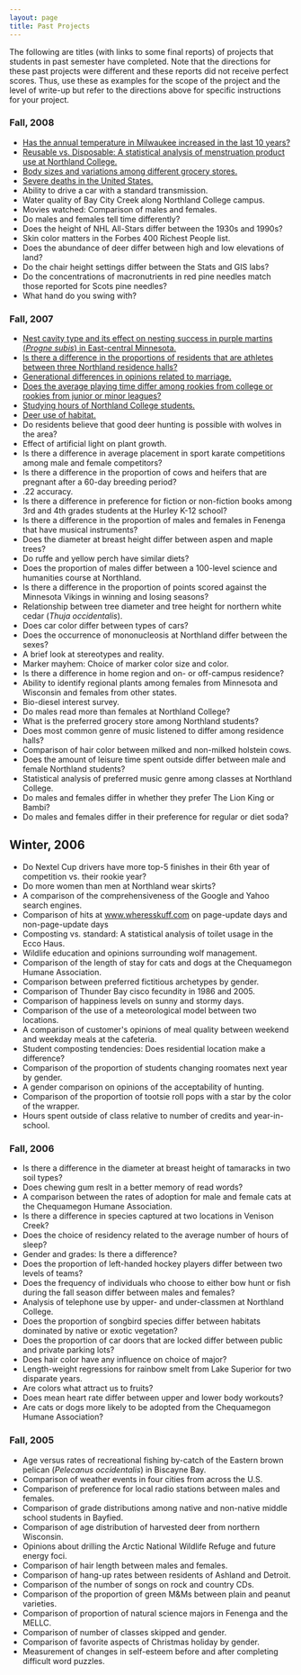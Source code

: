 ```yaml
---
layout: page
title: Past Projects
---
```


The following are titles (with links to some final reports) of projects that students in past semester have completed.  Note that the directions for these past projects were different and these reports did not receive perfect scores.  Thus, use these as examples for the scope of the project and the level of write-up but refer to the directions above for specific instructions for your project.

### Fall, 2008

* [Has the annual temperature in Milwaukee increased in the last 10 years?](F08_BallwanzHageman.pdf)
* [Reusable vs. Disposable: A statistical analysis of menstruation product use at Northland College.](F08_Welter.pdf)
* [Body sizes and variations among different grocery stores.](F08_LancasterWeise.pdf)
* [Severe deaths in the United States.](F08_Breitenfeldt.pdf)
* Ability to drive a car with a standard transmission.
* Water quality of Bay City Creek along Northland College campus.
* Movies watched: Comparison of males and females.
* Do males and females tell time differently?
* Does the height of NHL All-Stars differ between the 1930s and 1990s?
* Skin color matters in the Forbes 400 Richest People list.
* Does the abundance of deer differ between high and low elevations of land?
* Do the chair height settings differ between the Stats and GIS labs?
* Do the concentrations of macronutrients in red pine needles match those reported for Scots pine needles?
* What hand do you swing with?

### Fall, 2007

* [Nest cavity type and its effect on nesting success in purple martins (*Progne subis*) in East-central Minnesota.](F07_Lindstrom.pdf)
* [Is there a difference in the proportions of residents that are athletes between three Northland residence halls?](F07_Lundgren_Storuzuk.pdf)
* [Generational differences in opinions related to marriage.](F07_Brilla.pdf)
* [Does the average playing time differ among rookies from college or rookies from junior or minor leagues?](F07_Moller_Ehrenpohl.pdf)
* [Studying hours of Northland College students.](F07_Galarneau.pdf)
* [Deer use of habitat.](F07_Zesiger.pdf)
* Do residents believe that good deer hunting is possible with wolves in the area?
* Effect of artificial light on plant growth.
* Is there a difference in average placement in sport karate competitions among male and female competitors?
* Is there a difference in the proportion of cows and heifers that are pregnant after a 60-day breeding period?
* .22 accuracy.
* Is there a difference in preference for fiction or non-fiction books among 3rd and 4th grades students at the Hurley K-12 school?
* Is there a difference in the proportion of males and females in Fenenga that have musical instruments?
* Does the diameter at breast height differ between aspen and maple trees?
* Do ruffe and yellow perch have similar diets?
* Does the proportion of males differ between a 100-level science and humanities course at Northland.
* Is there a difference in the proportion of points scored against the Minnesota Vikings in winning and losing seasons?
* Relationship between tree diameter and tree height for northern white cedar (*Thuja occidentalis*).
* Does car color differ between types of cars?
* Does the occurrence of mononucleosis at Northland differ between the sexes?
* A brief look at stereotypes and reality.
* Marker mayhem: Choice of marker color size and color.
* Is there a difference in home region and on- or off-campus residence?
* Ability to identify regional plants among females from Minnesota and Wisconsin and females from other states.
* Bio-diesel interest survey.
* Do males read more than females at Northland College?
* What is the preferred grocery store among Northland students?
* Does most common genre of music listened to differ among residence halls?
* Comparison of hair color between milked and non-milked holstein cows.
* Does the amount of leisure time spent outside differ between male and female Northland students?
* Statistical analysis of preferred music genre among classes at Northland College.
* Do males and females differ in whether they prefer The Lion King or Bambi?
* Do males and females differ in their preference for regular or diet soda?

## Winter, 2006

* Do Nextel Cup drivers have more top-5 finishes in their 6th year of competition vs. their rookie year?
* Do more women than men at Northland wear skirts?
* A comparison of the comprehensiveness of the Google and Yahoo search engines.
* Comparison of hits at www.wheresskuff.com on page-update days and non-page-update days
* Composting vs. standard: A statistical analysis of toilet usage in the Ecco Haus.
* Wildlife education and opinions surrounding wolf management.
* Comparison of the length of stay for cats and dogs at the Chequamegon Humane Association.
* Comparison between preferred fictitious archetypes by gender.
* Comparison of Thunder Bay cisco fecundity in 1986 and 2005.
* Comparison of happiness levels on sunny and stormy days.
* Comparison of the use of a meteorological model between two locations.
* A comparison of customer's opinions of meal quality between weekend and weekday meals at the cafeteria.
* Student composting tendencies: Does residential location make a difference?
* Comparison of the proportion of students changing roomates next year by gender.
* A gender comparison on opinions of the acceptability of hunting.
* Comparison of the proportion of tootsie roll pops with a star by the color of the wrapper.
* Hours spent outside of class relative to number of credits and year-in-school.

### Fall, 2006

* Is there a difference in the diameter at breast height of tamaracks in two soil types?
* Does chewing gum reslt in a better memory of read words?
* A comparison between the rates of adoption for male and female cats at the Chequamegon Humane Association.
* Is there a difference in species captured at two locations in Venison Creek?
* Does the choice of residency related to the average number of hours of sleep?
* Gender and grades: Is there a difference?
* Does the proportion of left-handed hockey players differ between two levels of teams?
* Does the frequency of individuals who choose to either bow hunt or fish during the fall season differ between males and females?
* Analysis of telephone use by upper- and under-classmen at Northland College.
* Does the proportion of songbird species differ between habitats dominated by native or exotic vegetation?
* Does the proportion of car doors that are locked differ between public and private parking lots?
* Does hair color have any influence on choice of major?
* Length-weight regressions for rainbow smelt from Lake Superior for two disparate years.
* Are colors what attract us to fruits?
* Does mean heart rate differ between upper and lower body workouts?
* Are cats or dogs more likely to be adopted from the Chequamegon Humane Association?

### Fall, 2005

* Age versus rates of recreational fishing by-catch of the Eastern brown pelican (*Pelecanus occidentalis*) in Biscayne Bay.
* Comparison of weather events in four cities from across the U.S.
* Comparison of preference for local radio stations between males and females.
* Comparison of grade distributions among native and non-native middle school students in Bayfied.
* Comparison of age distribution of harvested deer from northern Wisconsin.
* Opinions about drilling the Arctic National Wildlife Refuge and future energy foci.
* Comparison of hair length between males and females.
* Comparison of hang-up rates between residents of Ashland and Detroit.
* Comparison of the number of songs on rock and country CDs.
* Comparison of the proportion of green M&Ms between plain and peanut varieties.
* Comparison of proportion of natural science majors in Fenenga and the MELLC.
* Comparison of number of classes skipped and gender.
* Comparison of favorite aspects of Christmas holiday by gender.
* Measurement of changes in self-esteem before and after completing difficult word puzzles.
